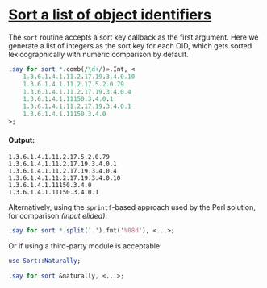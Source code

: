 [1]: https://rosettacode.org/wiki/Sort_a_list_of_object_identifiers

# [Sort a list of object identifiers][1]

The `sort` routine accepts a sort key callback as the first argument. Here we generate a list of integers as the sort key for each OID, which gets sorted lexicographically with numeric comparison by default.

```perl
.say for sort *.comb(/\d+/)».Int, <
    1.3.6.1.4.1.11.2.17.19.3.4.0.10
    1.3.6.1.4.1.11.2.17.5.2.0.79
    1.3.6.1.4.1.11.2.17.19.3.4.0.4
    1.3.6.1.4.1.11150.3.4.0.1
    1.3.6.1.4.1.11.2.17.19.3.4.0.1
    1.3.6.1.4.1.11150.3.4.0
>;
```

#### Output:
```
1.3.6.1.4.1.11.2.17.5.2.0.79
1.3.6.1.4.1.11.2.17.19.3.4.0.1
1.3.6.1.4.1.11.2.17.19.3.4.0.4
1.3.6.1.4.1.11.2.17.19.3.4.0.10
1.3.6.1.4.1.11150.3.4.0
1.3.6.1.4.1.11150.3.4.0.1
```


Alternatively, using the `sprintf`-based approach used by the Perl solution, for comparison *(input elided)*:

```perl
.say for sort *.split('.').fmt('%08d'), <...>;
```


Or if using a third-party module is acceptable:

```perl
use Sort::Naturally;
 
.say for sort &naturally, <...>;
```